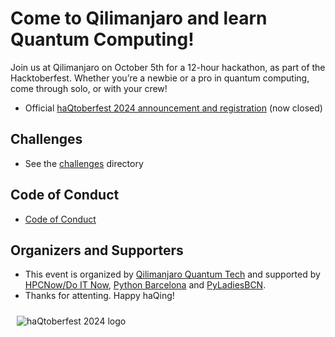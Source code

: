 # Come to Qilimanjaro and learn Quantum Computing! 
Join us at Qilimanjaro on October 5th for a 12-hour hackathon, as part of the Hacktoberfest. Whether you’re a newbie or a pro in quantum computing, come through solo, or with your crew!
- Official [haQtoberfest 2024 announcement and registration](https://www.qilimanjaro.tech/haqtoberfest-2024/) (now closed)

## Challenges
- See the [challenges](https://github.com/qilimanjaro-tech/haqtoberfest2024/tree/main/challenges) directory

## Code of Conduct
- [Code of Conduct](https://github.com/qilimanjaro-tech/haqtoberfest2024/blob/main/CODE_OF_CONDUCT.md)

## Organizers and Supporters
- This event is organized by [Qilimanjaro Quantum Tech](https://www.qilimanjaro.tech/) and supported by [HPCNow/Do IT Now](https://hpcnow.com), [Python Barcelona](https://pybcn.org) and [PyLadiesBCN](https://pybcn.org/pyladies_bcn).
- Thanks for attenting. Happy haQing!

<img style="margin: 10px" src="https://www.qilimanjaro.tech/wp-content/uploads/2024/09/Copy-of-We-are-attendig-1024x535-1.png.webp" alt="haQtoberfest 2024 logo" />

